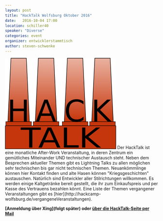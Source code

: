 ```yaml
---
layout: post
title: "HackTalk Wolfsburg Oktober 2016"
date:   2016-10-04 17:00
location: schiller40
speaker: "Diverse"
categories: event
organizer: entwicklerstammtisch
author: steven-schwenke
---
```

<img src="/assets/partners/hacktalk-gross.png" class="speaker" />
Der HackTalk ist eine monatliche After-Work Veranstaltung, in deren Zentrum ein
gemütliches Miteinander UND technischer Austausch steht.
Neben dem Besprechen aktueller Themen gibt es Lightning Talks zu allen möglichen
sehr technischen bis gar nicht technischen Themen.
Neuankömmlinge können hier Kontakt finden und alte Hasen können "Kriegsgeschichten"
austauschen. Natürlich sind Entwickler aller Stilrichtungen willkommen.
Es werden einige Kaltgetränke bereit gestellt, die ihr zum Einkaufspreis und
per Kasse des Vertrauens bezahlen könnt. Eine Liste der Themen vergangener Veranstaltungen
gibt es [hier](http://hackcamp-wolfsburg.de/vergangeneVeranstaltungen).

**[Anmeldung über Xing](folgt später) oder [über die HackTalk-Seite per Mail](http://hackcamp-wolfsburg.de/kontaktUndAnmeldung)**

